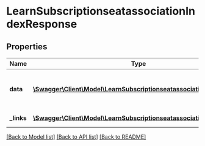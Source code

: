 # LearnSubscriptionseatassociationIndexResponse

## Properties
Name | Type | Description | Notes
------------ | ------------- | ------------- | -------------
**data** | [**\Swagger\Client\Model\LearnSubscriptionseatassociationIndexData**](LearnSubscriptionseatassociationIndexData.md) | List of all retrieved subscription seat associations | 
**_links** | [**\Swagger\Client\Model\LearnSubscriptionseatassociationIndexLinks[]**](LearnSubscriptionseatassociationIndexLinks.md) | Links to pages | 

[[Back to Model list]](../README.md#documentation-for-models) [[Back to API list]](../README.md#documentation-for-api-endpoints) [[Back to README]](../README.md)


